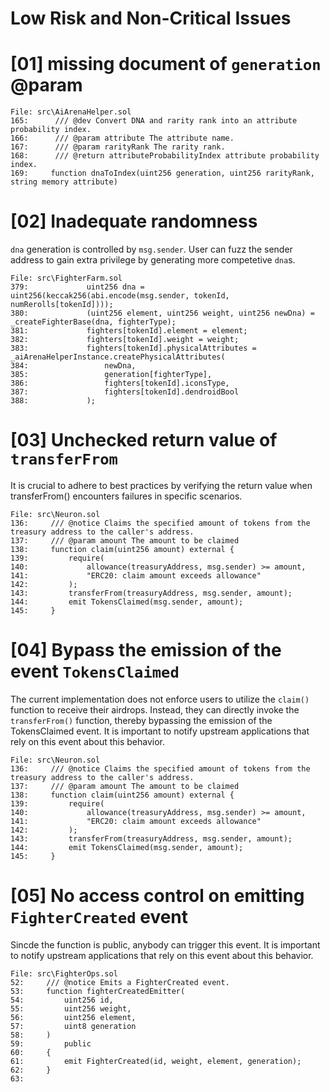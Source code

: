 # Low Risk and Non-Critical Issues

# [01] missing document of `generation` @param

```solidity
File: src\AiArenaHelper.sol
165:      /// @dev Convert DNA and rarity rank into an attribute probability index.
166:      /// @param attribute The attribute name.
167:      /// @param rarityRank The rarity rank.
168:      /// @return attributeProbabilityIndex attribute probability index.
169:     function dnaToIndex(uint256 generation, uint256 rarityRank, string memory attribute) 
```


# [02] Inadequate randomness

`dna` generation is controlled by `msg.sender`. User can fuzz the sender address to gain extra privilege by generating more competetive `dna`s.

```solidity
File: src\FighterFarm.sol
379:             uint256 dna = uint256(keccak256(abi.encode(msg.sender, tokenId, numRerolls[tokenId])));
380:             (uint256 element, uint256 weight, uint256 newDna) = _createFighterBase(dna, fighterType);
381:             fighters[tokenId].element = element;
382:             fighters[tokenId].weight = weight;
383:             fighters[tokenId].physicalAttributes = _aiArenaHelperInstance.createPhysicalAttributes(
384:                 newDna,
385:                 generation[fighterType],
386:                 fighters[tokenId].iconsType,
387:                 fighters[tokenId].dendroidBool
388:             );

```

# [03] Unchecked return value of `transferFrom`

It is crucial to adhere to best practices by verifying the return value when transferFrom() encounters failures in specific scenarios.

```solidity
File: src\Neuron.sol
136:     /// @notice Claims the specified amount of tokens from the treasury address to the caller's address.
137:     /// @param amount The amount to be claimed
138:     function claim(uint256 amount) external {
139:         require(
140:             allowance(treasuryAddress, msg.sender) >= amount, 
141:             "ERC20: claim amount exceeds allowance"
142:         );
143:         transferFrom(treasuryAddress, msg.sender, amount);
144:         emit TokensClaimed(msg.sender, amount);
145:     }

```


# [04] Bypass the emission of the event `TokensClaimed` 

The current implementation does not enforce users to utilize the `claim()` function to receive their airdrops. Instead, they can directly invoke the `transferFrom()` function, thereby bypassing the emission of the TokensClaimed event. It is important to notify upstream applications that rely on this event about this behavior.

```solidity
File: src\Neuron.sol
136:     /// @notice Claims the specified amount of tokens from the treasury address to the caller's address.
137:     /// @param amount The amount to be claimed
138:     function claim(uint256 amount) external {
139:         require(
140:             allowance(treasuryAddress, msg.sender) >= amount, 
141:             "ERC20: claim amount exceeds allowance"
142:         );
143:         transferFrom(treasuryAddress, msg.sender, amount);
144:         emit TokensClaimed(msg.sender, amount);
145:     }

```

# [05] No access control on emitting `FighterCreated` event

Sincde the function is public, anybody can trigger this event. It is important to notify upstream applications that rely on this event about this behavior.

```solidity
File: src\FighterOps.sol
52:     /// @notice Emits a FighterCreated event.
53:     function fighterCreatedEmitter(
54:         uint256 id,
55:         uint256 weight,
56:         uint256 element,
57:         uint8 generation
58:     ) 
59:         public 
60:     {
61:         emit FighterCreated(id, weight, element, generation);
62:     }
63: 
```
